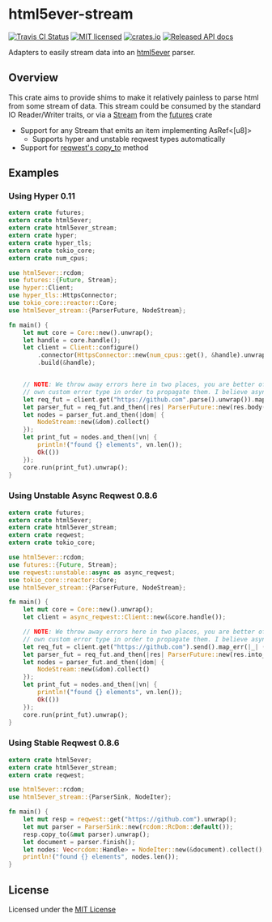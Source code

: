 # html5ever-stream
[![Travis CI Status](https://travis-ci.org/rossdylan/html5ever-stream.svg?branch=master)](https://travis-ci.org/rossdylan/html5ever-stream)
[![MIT licensed](https://img.shields.io/badge/license-MIT-blue.svg)](./LICENSE)
[![crates.io](https://img.shields.io/crates/v/html5ever-stream.svg)](https://crates.io/crates/html5ever-stream)
[![Released API docs](https://docs.rs/html5ever-stream/badge.svg)](https://docs.rs/html5ever-stream)

Adapters to easily stream data into an [html5ever](https://crates.io/crates/html5ever) parser.

## Overview
This crate aims to provide shims to make it relatively painless to parse html from some stream of data.
This stream could be consumed by the standard IO Reader/Writer traits, or via a [Stream](https://docs.rs/futures/0.1.2/futures/stream/trait.Stream.html) from the [futures](https://docs.rs/futures/0.1.21/futures/) crate

* Support for any Stream that emits an item implementing AsRef<[u8]>
    * Supports hyper and unstable reqwest types automatically
* Support for [reqwest's copy_to](https://docs.rs/reqwest/0.8.6/reqwest/struct.Response.html#method.copy_to) method

## Examples

### Using Hyper 0.11

```rust
extern crate futures;
extern crate html5ever;
extern crate html5ever_stream;
extern crate hyper;
extern crate hyper_tls;
extern crate tokio_core;
extern crate num_cpus;

use html5ever::rcdom;
use futures::{Future, Stream};
use hyper::Client;
use hyper_tls::HttpsConnector;
use tokio_core::reactor::Core;
use html5ever_stream::{ParserFuture, NodeStream};

fn main() {
    let mut core = Core::new().unwrap();
    let handle = core.handle();
    let client = Client::configure()
        .connector(HttpsConnector::new(num_cpus::get(), &handle).unwrap())
        .build(&handle);


    // NOTE: We throw away errors here in two places, you are better off casting them into your
    // own custom error type in order to propagate them. I believe async/await will also help here.
    let req_fut = client.get("https://github.com".parse().unwrap()).map_err(|_| ());
    let parser_fut = req_fut.and_then(|res| ParserFuture::new(res.body().map_err(|_| ()), rcdom::RcDom::default()));
    let nodes = parser_fut.and_then(|dom| {
        NodeStream::new(&dom).collect()
    });
    let print_fut = nodes.and_then(|vn| {
        println!("found {} elements", vn.len());
        Ok(())
    });
    core.run(print_fut).unwrap();
}
```

### Using Unstable Async Reqwest 0.8.6

```rust
extern crate futures;
extern crate html5ever;
extern crate html5ever_stream;
extern crate reqwest;
extern crate tokio_core;

use html5ever::rcdom;
use futures::{Future, Stream};
use reqwest::unstable::async as async_reqwest;
use tokio_core::reactor::Core;
use html5ever_stream::{ParserFuture, NodeStream};

fn main() {
    let mut core = Core::new().unwrap();
    let client = async_reqwest::Client::new(&core.handle());

    // NOTE: We throw away errors here in two places, you are better off casting them into your
    // own custom error type in order to propagate them. I believe async/await will also help here.
    let req_fut = client.get("https://github.com").send().map_err(|_| ());
    let parser_fut = req_fut.and_then(|res| ParserFuture::new(res.into_body().map_err(|_| ()), rcdom::RcDom::default()));
    let nodes = parser_fut.and_then(|dom| {
        NodeStream::new(&dom).collect()
    });
    let print_fut = nodes.and_then(|vn| {
        println!("found {} elements", vn.len());
        Ok(())
    });
    core.run(print_fut).unwrap();
}
```

### Using Stable Reqwest 0.8.6

```rust
extern crate html5ever;
extern crate html5ever_stream;
extern crate reqwest;

use html5ever::rcdom;
use html5ever_stream::{ParserSink, NodeIter};

fn main() {
    let mut resp = reqwest::get("https://github.com").unwrap();
    let mut parser = ParserSink::new(rcdom::RcDom::default());
    resp.copy_to(&mut parser).unwrap();
    let document = parser.finish();
    let nodes: Vec<rcdom::Handle> = NodeIter::new(&document).collect();
    println!("found {} elements", nodes.len());
}
```


## License
Licensed under the [MIT License](http://opensource.org/licenses/MIT)


